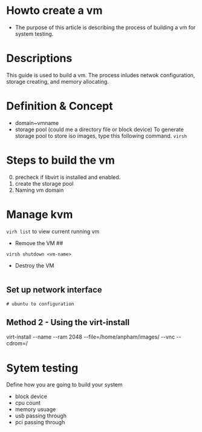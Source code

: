 # Howto create a vm #
- The purpose of this article is describing the process of building a vm for system testing.

# Descriptions #
This guide is used to build a vm. The process inludes netwok configuration, storage creating, and memory allocating. 

# Definition & Concept #
- domain~vmname
- storage pool (could me a directory file or block device)
 To generate storage pool to store iso images, type this following command.
`virsh`

# Steps to build the vm #
0. precheck if libvirt is installed and enabled.
1. create the storage pool
2. Naming vm domain



# Manage kvm #
`virh list` to view current running vm

* Remove the VM ##
```
virsh shutdown <vm-name>
```
* Destroy the VM
```

```



## Set up network interface ##

```
# ubuntu to configuration

```


## Method 2 - Using the virt-install ##
virt-install --name <virtual-name> --ram 2048 --file=/home/anpham/images/ --vnc --cdrom=/


# Sytem testing #

Define how you are going to build your system
- block device
- cpu count
- memory usuage
- usb passing through
- pci passing through




